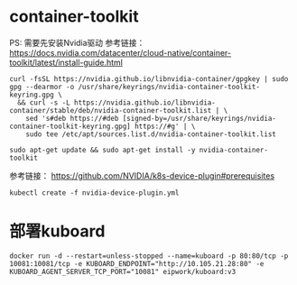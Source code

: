 # container-toolkit
PS: 需要先安装Nvidia驱动
参考链接： https://docs.nvidia.com/datacenter/cloud-native/container-toolkit/latest/install-guide.html
```配置包仓库
curl -fsSL https://nvidia.github.io/libnvidia-container/gpgkey | sudo gpg --dearmor -o /usr/share/keyrings/nvidia-container-toolkit-keyring.gpg \
  && curl -s -L https://nvidia.github.io/libnvidia-container/stable/deb/nvidia-container-toolkit.list | \
    sed 's#deb https://#deb [signed-by=/usr/share/keyrings/nvidia-container-toolkit-keyring.gpg] https://#g' | \
    sudo tee /etc/apt/sources.list.d/nvidia-container-toolkit.list
```
```安装依赖包
sudo apt-get update && sudo apt-get install -y nvidia-container-toolkit
```

参考链接： https://github.com/NVIDIA/k8s-device-plugin#prerequisites
``` 
kubectl create -f nvidia-device-plugin.yml
```

# 部署kuboard
```
docker run -d --restart=unless-stopped --name=kuboard -p 80:80/tcp -p 10081:10081/tcp -e KUBOARD_ENDPOINT="http://10.105.21.28:80" -e KUBOARD_AGENT_SERVER_TCP_PORT="10081" eipwork/kuboard:v3
```